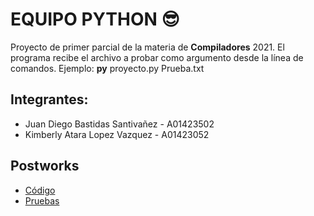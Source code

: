 # EQUIPO PYTHON 😎

Proyecto de primer parcial de la materia de **Compiladores** 2021. El programa recibe el archivo a probar como argumento desde la línea de comandos.
Ejemplo: **py** proyecto.py Prueba.txt

## Integrantes:
 - Juan Diego Bastidas Santivañez - A01423502
 - Kimberly Atara Lopez Vazquez - A01423052

## Postworks
- [Código](https://github.com/k-atara/python-compiler/blob/main/proyecto.py)
- [Pruebas](https://github.com/k-atara/python-compiler/blob/main/file.py)

